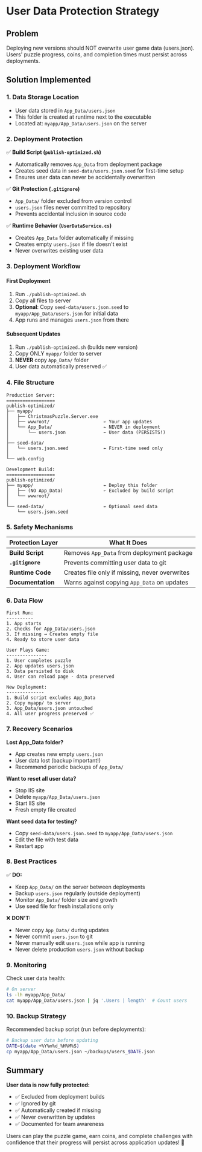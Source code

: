 # User Data Protection Strategy

## Problem
Deploying new versions should NOT overwrite user game data (users.json). Users' puzzle progress, coins, and completion times must persist across deployments.

## Solution Implemented

### 1. Data Storage Location
- User data stored in `App_Data/users.json`
- This folder is created at runtime next to the executable
- Located at: `myapp/App_Data/users.json` on the server

### 2. Deployment Protection
✅ **Build Script (`publish-optimized.sh`)**
- Automatically removes `App_Data` from deployment package
- Creates seed data in `seed-data/users.json.seed` for first-time setup
- Ensures user data can never be accidentally overwritten

✅ **Git Protection (`.gitignore`)**
- `App_Data/` folder excluded from version control
- `users.json` files never committed to repository
- Prevents accidental inclusion in source code

✅ **Runtime Behavior (`UserDataService.cs`)**
- Creates `App_Data` folder automatically if missing
- Creates empty `users.json` if file doesn't exist
- Never overwrites existing user data

### 3. Deployment Workflow

#### First Deployment
1. Run `./publish-optimized.sh`
2. Copy all files to server
3. **Optional**: Copy `seed-data/users.json.seed` to `myapp/App_Data/users.json` for initial data
4. App runs and manages `users.json` from there

#### Subsequent Updates
1. Run `./publish-optimized.sh` (builds new version)
2. Copy ONLY `myapp/` folder to server
3. **NEVER** copy `App_Data/` folder
4. User data automatically preserved ✅

### 4. File Structure

```
Production Server:
==================
publish-optimized/
├── myapp/
│   ├── ChristmasPuzzle.Server.exe
│   ├── wwwroot/                    ← Your app updates
│   └── App_Data/                   ← NEVER in deployment
│       └── users.json              ← User data (PERSISTS!)
│
├── seed-data/
│   └── users.json.seed             ← First-time seed only
│
└── web.config

Development Build:
==================
publish-optimized/
├── myapp/                          ← Deploy this folder
│   ├── (NO App_Data)               ← Excluded by build script
│   └── wwwroot/
│
└── seed-data/                      ← Optional seed data
    └── users.json.seed
```

### 5. Safety Mechanisms

| Protection Layer | What It Does |
|-----------------|--------------|
| **Build Script** | Removes `App_Data` from deployment package |
| **`.gitignore`** | Prevents committing user data to git |
| **Runtime Code** | Creates file only if missing, never overwrites |
| **Documentation** | Warns against copying `App_Data` on updates |

### 6. Data Flow

```
First Run:
----------
1. App starts
2. Checks for App_Data/users.json
3. If missing → Creates empty file
4. Ready to store user data

User Plays Game:
---------------
1. User completes puzzle
2. App updates users.json
3. Data persisted to disk
4. User can reload page - data preserved

New Deployment:
--------------
1. Build script excludes App_Data
2. Copy myapp/ to server
3. App_Data/users.json untouched
4. All user progress preserved ✅
```

### 7. Recovery Scenarios

**Lost App_Data folder?**
- App creates new empty `users.json`
- User data lost (backup important!)
- Recommend periodic backups of `App_Data/`

**Want to reset all user data?**
- Stop IIS site
- Delete `myapp/App_Data/users.json`
- Start IIS site
- Fresh empty file created

**Want seed data for testing?**
- Copy `seed-data/users.json.seed` to `myapp/App_Data/users.json`
- Edit the file with test data
- Restart app

### 8. Best Practices

✅ **DO:**
- Keep `App_Data/` on the server between deployments
- Backup `users.json` regularly (outside deployment)
- Monitor `App_Data/` folder size and growth
- Use seed file for fresh installations only

❌ **DON'T:**
- Never copy `App_Data/` during updates
- Never commit `users.json` to git
- Never manually edit `users.json` while app is running
- Never delete production `users.json` without backup

### 9. Monitoring

Check user data health:
```bash
# On server
ls -lh myapp/App_Data/
cat myapp/App_Data/users.json | jq '.Users | length'  # Count users
```

### 10. Backup Strategy

Recommended backup script (run before deployments):
```bash
# Backup user data before updating
DATE=$(date +%Y%m%d_%H%M%S)
cp myapp/App_Data/users.json ~/backups/users_$DATE.json
```

## Summary

**User data is now fully protected:**
- ✅ Excluded from deployment builds
- ✅ Ignored by git
- ✅ Automatically created if missing
- ✅ Never overwritten by updates
- ✅ Documented for team awareness

Users can play the puzzle game, earn coins, and complete challenges with confidence that their progress will persist across application updates! 🎉
